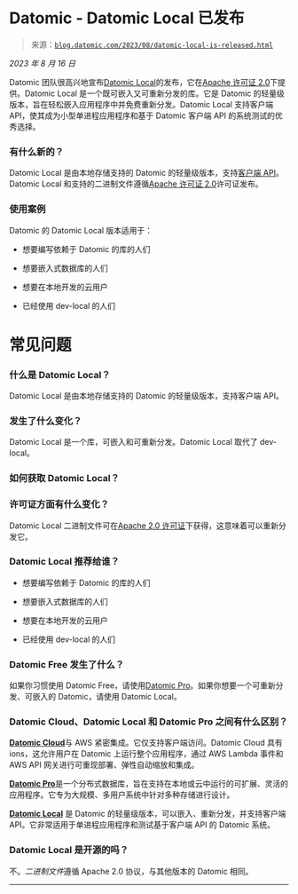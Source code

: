 <!--yml

类别：未分类

日期：2024-05-27 14:58:45

-->

# Datomic - Datomic Local 已发布

> 来源：[`blog.datomic.com/2023/08/datomic-local-is-released.html`](https://blog.datomic.com/2023/08/datomic-local-is-released.html)

*2023 年 8 月 16 日*

Datomic 团队很高兴地宣布[Datomic Local](https://docs.datomic.com/cloud/datomic-local.html)的发布，它在[Apache 许可证 2.0](https://www.apache.org/licenses/LICENSE-2.0.html)下提供。Datomic Local 是一个既可嵌入又可重新分发的库。它是 Datomic 的轻量级版本，旨在轻松嵌入应用程序中并免费重新分发。Datomic Local 支持客户端 API，使其成为小型单进程应用程序和基于 Datomic 客户端 API 的系统测试的优秀选择。

### 有什么新的？

Datomic Local 是由本地存储支持的 Datomic 的轻量级版本，支持[客户端 API](https://docs.datomic.com/cloud/client/client-api.html)。Datomic Local 和支持的二进制文件遵循[Apache 许可证 2.0](https://www.apache.org/licenses/LICENSE-2.0.html)许可证发布。

### 使用案例

Datomic 的 Datomic Local 版本适用于：

+   想要编写依赖于 Datomic 的库的人们

+   想要嵌入式数据库的人们

+   想要在本地开发的云用户

+   已经使用 dev-local 的人们

# 常见问题

### 什么是 Datomic Local？

Datomic Local 是由本地存储支持的 Datomic 的轻量级版本，支持客户端 API。

### 发生了什么变化？

Datomic Local 是一个库，可嵌入和可重新分发。Datomic Local 取代了 dev-local。

### 如何获取 Datomic Local？

### 许可证方面有什么变化？

Datomic Local 二进制文件可在[Apache 2.0 许可证](https://www.apache.org/licenses/LICENSE-2.0.html)下获得，这意味着可以重新分发它。

### Datomic Local 推荐给谁？

+   想要编写依赖于 Datomic 的库的人们

+   想要嵌入式数据库的人们

+   想要在本地开发的云用户

+   已经使用 dev-local 的人们

### Datomic Free 发生了什么？

如果你习惯使用 Datomic Free，请使用[Datomic Pro](https://www.datomic.com/)。如果你想要一个可重新分发、可嵌入的 Datomic，请使用 Datomic Local。

### Datomic Cloud、Datomic Local 和 Datomic Pro 之间有什么区别？

[**Datomic Cloud**](https://docs.datomic.com/cloud/index.html)与 AWS 紧密集成。它仅支持客户端访问。Datomic Cloud 具有 ions，这允许用户在 Datomic 上运行整个应用程序，通过 AWS Lambda 事件和 AWS API 网关进行可重现部署、弹性自动缩放和集成。

[**Datomic Pro**](https://docs.datomic.com/pro/overview/introduction.html)是一个分布式数据库，旨在支持在本地或云中运行的可扩展、灵活的应用程序。它专为大规模、多用户系统中针对多种存储进行设计。

[**Datomic Local**](https://docs.datomic.com/cloud/datomic-local.html) 是 Datomic 的轻量级版本，可以嵌入、重新分发，并支持客户端 API。它非常适用于单进程应用程序和测试基于客户端 API 的 Datomic 系统。

### Datomic Local 是开源的吗？

不。*二进制文件*遵循 Apache 2.0 协议，与其他版本的 Datomic 相同。

* * *

